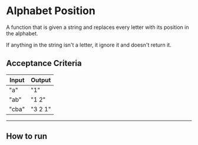 # Alphabet Position

A function that is given a string and replaces every letter with its position in the alphabet.

If anything in the string isn't a letter, it ignore it and doesn't return it.

## Acceptance Criteria

Input | Output
--- | ---
"a" | "1"
"ab" | "1 2"
"cba" | "3 2 1"

---

## How to run